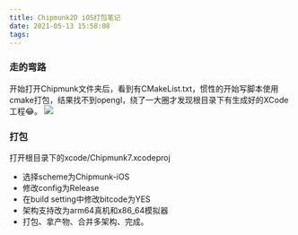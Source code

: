 ```yaml
---
title: Chipmunk2D iOS打包笔记
date: 2021-05-13 15:58:08
tags:
---
```


### 走的弯路

开始打开Chipmunk文件夹后，看到有CMakeList.txt，惯性的开始写脚本使用cmake打包，结果找不到opengl，绕了一大圈才发现根目录下有生成好的XCode工程😂。
![](https://mweb-image-1259394369.cos.ap-guangzhou.myqcloud.com/2021/05/13/16208929982115.jpg)

### 打包

打开根目录下的xcode/Chipmunk7.xcodeproj

* 选择scheme为Chipmunk-iOS
* 修改config为Release
* 在build setting中修改bitcode为YES
* 架构支持改为arm64真机和x86_64模拟器
* 打包、拿产物、合并多架构、完成。
